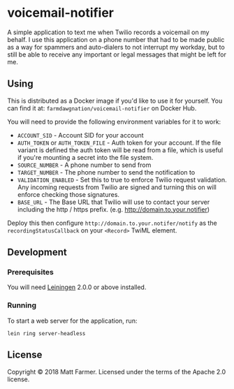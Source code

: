 # voicemail-notifier

A simple application to text me when Twilio records a voicemail on my behalf.
I use this application on a phone number that had to be made public as a way for
spammers and auto-dialers to not interrupt my workday, but to still be able to
receive any important or legal messages that might be left for me.

## Using

This is distributed as a Docker image if you'd like to use it for yourself.
You can find it at: `farmdawgnation/voicemail-notifier` on Docker Hub.

You will need to provide the following environment variables for it to work:

* `ACCOUNT_SID` - Account SID for your account
* `AUTH_TOKEN` or `AUTH_TOKEN_FILE` - Auth token for your account. If the file
  variant is defined the auth token will be read from a file, which is useful
  if you're mounting a secret into the file system.
* `SOURCE_NUMBER` - A phone number to send from
* `TARGET_NUMBER` - The phone number to send the notification to
* `VALIDATION_ENABLED` - Set this to true to enforce Twilio request validation.
  Any incoming requests from Twilio are signed and turning this on will enforce
  checking those signatures.
* `BASE_URL` - The Base URL that Twilio will use to contact your server
  including the http / https prefix. (e.g. http://domain.to.your.notifier)

Deploy this then configure `http://domain.to.your.notifer/notify` as the
`recordingStatusCallback` on your `<Record>` TwiML element.

## Development

### Prerequisites

You will need [Leiningen][] 2.0.0 or above installed.

[leiningen]: https://github.com/technomancy/leiningen

### Running

To start a web server for the application, run:

    lein ring server-headless

## License

Copyright © 2018 Matt Farmer. Licensed under the terms of the Apache 2.0
license.
